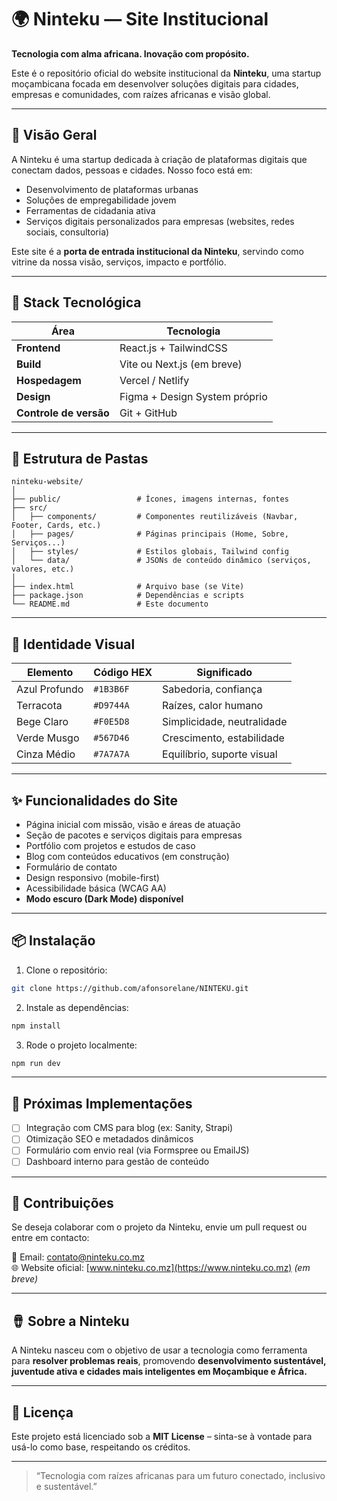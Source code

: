 # 🌍 Ninteku — Site Institucional

**Tecnologia com alma africana. Inovação com propósito.**

Este é o repositório oficial do website institucional da **Ninteku**, uma startup moçambicana focada em desenvolver soluções digitais para cidades, empresas e comunidades, com raízes africanas e visão global.

---

## 📌 Visão Geral

A Ninteku é uma startup dedicada à criação de plataformas digitais que conectam dados, pessoas e cidades. Nosso foco está em:

- Desenvolvimento de plataformas urbanas
- Soluções de empregabilidade jovem
- Ferramentas de cidadania ativa
- Serviços digitais personalizados para empresas (websites, redes sociais, consultoria)

Este site é a **porta de entrada institucional da Ninteku**, servindo como vitrine da nossa visão, serviços, impacto e portfólio.

---

## 🧱 Stack Tecnológica

| Área         | Tecnologia         |
|--------------|--------------------|
| **Frontend** | React.js + TailwindCSS |
| **Build**    | Vite ou Next.js (em breve) |
| **Hospedagem** | Vercel / Netlify  |
| **Design**   | Figma + Design System próprio |
| **Controle de versão** | Git + GitHub |

---

## 🧩 Estrutura de Pastas

```
ninteku-website/
│
├── public/                 # Ícones, imagens internas, fontes
├── src/
│   ├── components/         # Componentes reutilizáveis (Navbar, Footer, Cards, etc.)
│   ├── pages/              # Páginas principais (Home, Sobre, Serviços...)
│   ├── styles/             # Estilos globais, Tailwind config
│   └── data/               # JSONs de conteúdo dinâmico (serviços, valores, etc.)
│
├── index.html              # Arquivo base (se Vite)
├── package.json            # Dependências e scripts
└── README.md               # Este documento
```

---

## 🎨 Identidade Visual

| Elemento      | Código HEX | Significado                      |
|---------------|------------|----------------------------------|
| Azul Profundo | `#1B3B6F`  | Sabedoria, confiança             |
| Terracota     | `#D9744A`  | Raízes, calor humano             |
| Bege Claro    | `#F0E5D8`  | Simplicidade, neutralidade       |
| Verde Musgo   | `#567D46`  | Crescimento, estabilidade        |
| Cinza Médio   | `#7A7A7A`  | Equilíbrio, suporte visual       |

---

## ✨ Funcionalidades do Site

- Página inicial com missão, visão e áreas de atuação
- Seção de pacotes e serviços digitais para empresas
- Portfólio com projetos e estudos de caso
- Blog com conteúdos educativos (em construção)
- Formulário de contato
- Design responsivo (mobile-first)
- Acessibilidade básica (WCAG AA)
- **Modo escuro (Dark Mode) disponível**

---

## 📦 Instalação

1. Clone o repositório:

```bash
git clone https://github.com/afonsorelane/NINTEKU.git
```

2. Instale as dependências:

```bash
npm install
```

3. Rode o projeto localmente:

```bash
npm run dev
```

---

## 🚧 Próximas Implementações

* [ ] Integração com CMS para blog (ex: Sanity, Strapi)
* [ ] Otimização SEO e metadados dinâmicos
* [ ] Formulário com envio real (via Formspree ou EmailJS)
* [ ] Dashboard interno para gestão de conteúdo

---

## 🤝 Contribuições

Se deseja colaborar com o projeto da Ninteku, envie um pull request ou entre em contacto:

📧 Email: [contato@ninteku.co.mz](mailto:contato@ninteku.co.mz)  
🌐 Website oficial: [www.ninteku.co.mz](https://www.ninteku.co.mz) *(em breve)*

---

## 🪘 Sobre a Ninteku

A Ninteku nasceu com o objetivo de usar a tecnologia como ferramenta para **resolver problemas reais**, promovendo **desenvolvimento sustentável, juventude ativa e cidades mais inteligentes em Moçambique e África.**

---

## 📝 Licença

Este projeto está licenciado sob a **MIT License** – sinta-se à vontade para usá-lo como base, respeitando os créditos.

---

> “Tecnologia com raízes africanas para um futuro conectado, inclusivo e sustentável.”